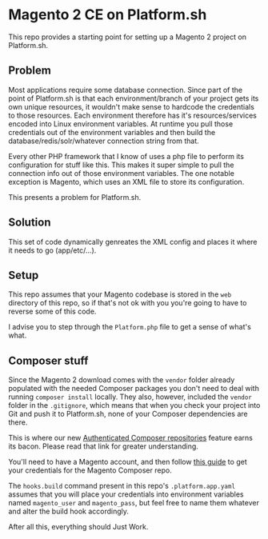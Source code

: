 # Magento 2 CE on Platform.sh

This repo provides a starting point for setting up a Magento 2 project on Platform.sh.

## Problem

Most applications require some database connection.  Since part of the point of Platform.sh is that each environment/branch of your project gets its own unique resources, it wouldn't make sense to hardcode the credentials to those resources.  Each environment therefore has it's resources/services encoded into Linux environment variables.  At runtime you pull those credentials out of the environment variables and then build the database/redis/solr/whatever connection string from that.

Every other PHP framework that I know of uses a php file to perform its configuration for stuff like this.  This makes it super simple to pull the connection info out of those environment variables.  The one notable exception is Magento, which uses an XML file to store its configuration.

This presents a problem for Platform.sh.

## Solution

This set of code dynamically genreates the XML config and places it where it needs to go (app/etc/...).  

## Setup

This repo assumes that your Magento codebase is stored in the `web` directory of this repo, so if that's not ok with you you're going to have to reverse some of this code.  

I advise you to step through the `Platform.php` file to get a sense of what's what.

## Composer stuff

Since the Magento 2 download comes with the `vendor` folder already populated with the needed Composer packages you don't need to deal with running `composer install` locally.  They also, however, included the `vendor` folder in the `.gitignore`, which means that when you check your project into Git and push it to Platform.sh, none of your Composer dependencies are there.

This is where our new [Authenticated Composer repositories](https://docs.platform.sh/tutorials/composer-auth.html#authenticated-composer-repositories) feature earns its bacon.  Please read that link for greater understanding.

You'll need to have a Magento account, and then follow [this guide](http://devdocs.magento.com/guides/v2.0/install-gde/prereq/connect-auth.html) to get your credentials for the Magento Composer repo.

The `hooks.build` command present in this repo's `.platform.app.yaml` assumes that you will place your credentials into environment variables named  `magento_user` and `magento_pass`, but feel free to name them whatever and alter the build hook accordingly.

After all this, everything should Just Work.